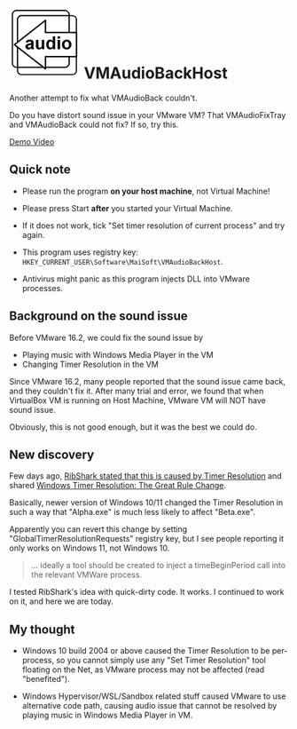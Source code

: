 # ![icon](./vmabh_icon_128.png) VMAudioBackHost
Another attempt to fix what VMAudioBack couldn't.

Do you have distort sound issue in your VMware VM? That VMAudioFixTray and VMAudioBack could not fix? If so, try this.

[Demo Video](./demo.mp4)

## Quick note

* Please run the program **on your host machine**, not Virtual Machine!

* Please press Start **after** you started your Virtual Machine.

* If it does not work, tick "Set timer resolution of current process" and try again.

* This program uses registry key: `HKEY_CURRENT_USER\Software\MaiSoft\VMAudioBackHost`.

* Antivirus might panic as this program injects DLL into VMware processes.

## Background on the sound issue

Before VMware 16.2, we could fix the sound issue by

* Playing music with Windows Media Player in the VM
* Changing Timer Resolution in the VM

Since VMware 16.2, many people reported that the sound issue came back, and they couldn't fix it.
After many trial and error, we found that when VirtualBox VM is running on Host Machine, VMware VM will NOT have sound issue.

Obviously, this is not good enough, but it was the best we could do.

## New discovery

Few days ago, [RibShark stated that this is caused by Timer Resolution](https://github.com/Raymai97/VMAudioBack/issues/3#issuecomment-1814011116) and shared [Windows Timer Resolution: The Great Rule Change](https://randomascii.wordpress.com/2020/10/04/windows-timer-resolution-the-great-rule-change/).

Basically, newer version of Windows 10/11 changed the Timer Resolution in such a way that "Alpha.exe" is much less likely to affect "Beta.exe".

Apparently you can revert this change by setting "GlobalTimerResolutionRequests" registry key, but I see people reporting it only works on Windows 11, not Windows 10.

> ... ideally a tool should be created to inject a timeBeginPeriod call into the relevant VMWare process.

I tested RibShark's idea with quick-dirty code. It works. I continued to work on it, and here we are today.

## My thought

* Windows 10 build 2004 or above caused the Timer Resolution to be per-process, so you cannot simply use any "Set Timer Resolution" tool floating on the Net, as VMware process may not be affected (read "benefited").

* Windows Hypervisor/WSL/Sandbox related stuff caused VMware to use alternative code path, causing audio issue that cannot be resolved by playing music in Windows Media Player in VM.
